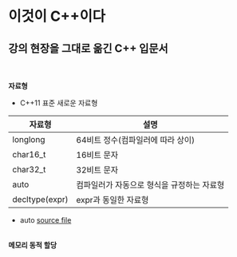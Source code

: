 # 이것이 C++이다
## 강의 현장을 그대로 옮긴 C++ 입문서
<br/><br/>
**자료형**
+ C++11 표준 새로운 자료형

자료형 | 설명
------------ | -------------
longlong | 64비트 정수(컴파일러에 따라 상이)
char16_t | 16비트 문자
char32_t | 32비트 문자
auto | 컴파일러가 자동으로 형식을 규정하는 자료형
decltype(expr) | expr과 동일한 자료형
+ auto [source file](https://github.com/Hanbyori/Project/blob/main/Sample/Auto.cpp)
<br/><br/>

**메모리 동적 할당**
